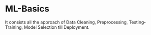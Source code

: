 # ML-Basics
It consists all the approach of Data Cleaning, Preprocessing, Testing-Training, Model Selection till Deployment.
